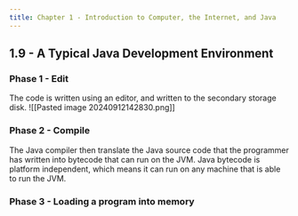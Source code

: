 ```yaml
---
title: Chapter 1 - Introduction to Computer, the Internet, and Java
---
```


## 1.9 - A Typical Java Development Environment

### Phase 1 - Edit
The code is written using an editor, and written to the secondary storage disk.
![[Pasted image 20240912142830.png]]

### Phase 2 - Compile
The Java compiler then translate the Java source code that the programmer has written into bytecode that can run on the JVM. Java bytecode is platform independent, which means it can run on any machine that is able to run the JVM.

### Phase 3 - Loading a program into memory
